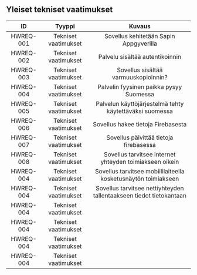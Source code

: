 ## Yleiset tekniset vaatimukset

| ID | Tyyppi | Kuvaus | 
|:-:|:-:|:-:|
| HWREQ-001 | Tekniset vaatimukset | Sovellus kehitetään Sapin Appgyverilla ||
| HWREQ-002 | Tekniset vaatimukset | Palvelu sisältää autentikoinnin  ||
| HWREQ-003 | Tekniset vaatimukset | Sovellus sisältää varmuuskopioinnin? ||
| HWREQ-004 | Tekniset vaatimukset | Palvelin fyysinen paikka pysyy Suomessa ||
| HWREQ-005 | Tekniset vaatimukset | Palvelun käyttöjärjestelmä tehty käytettäväksi suomessa ||
| HWREQ-006 | Tekniset vaatimukset | Sovellus hakee tietoja Firebasesta ||
| HWREQ-007 | Tekniset vaatimukset | Sovellus päivittää tietoja firebasessa ||
| HWREQ-008 | Tekniset vaatimukset | Sovellus tarvitsee internet yhteyden toimiakseen oikein ||
| HWREQ-004 | Tekniset vaatimukset | Sovellus tarvitsee mobiililaiteella kosketusnäytön toimiakseen ||
| HWREQ-004 | Tekniset vaatimukset | Sovellus tarvitsee nettiyhteyden tallentaakseen tiedot tietokantaan ||
| HWREQ-004 | Tekniset vaatimukset |  ||
| HWREQ-004 | Tekniset vaatimukset |  ||
| HWREQ-004 | Tekniset vaatimukset |  ||
| HWREQ-004 | Tekniset vaatimukset |  ||
